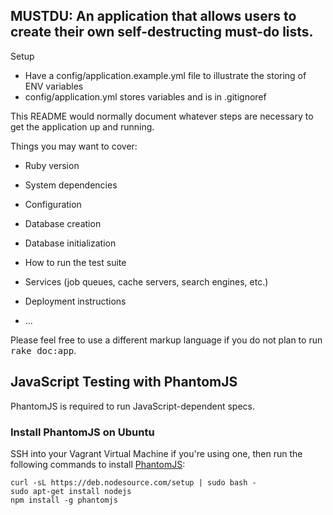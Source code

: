 ## MUSTDU: An application that allows users to create their own self-destructing must-do lists.

Setup
- Have a config/application.example.yml file to illustrate the storing of ENV variables
- config/application.yml stores variables and is in .gitignoref


This README would normally document whatever steps are necessary to get the
application up and running.

Things you may want to cover:

* Ruby version

* System dependencies

* Configuration


* Database creation

* Database initialization

* How to run the test suite

* Services (job queues, cache servers, search engines, etc.)

* Deployment instructions

* ...


Please feel free to use a different markup language if you do not plan to run
<tt>rake doc:app</tt>.


## JavaScript Testing with PhantomJS

PhantomJS is required to run JavaScript-dependent specs. 

### Install PhantomJS on Ubuntu

SSH into your Vagrant Virtual Machine if you're using one, then run the following commands to install [PhantomJS](http://phantomjs.org/):

```
curl -sL https://deb.nodesource.com/setup | sudo bash -
sudo apt-get install nodejs
npm install -g phantomjs
```
